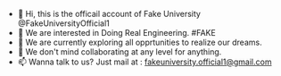 - 👋 Hi, this is the officail account of Fake University @FakeUniversityOfficial1
- 👀 We are interested in Doing Real Engineering. #FAKE
- 🌱 We are currently exploring all opprtunities to realize our dreams.
- 💞️ We don't mind collaborating at any level for anything.
- 📫 Wanna talk to us? Just mail at : fakeuniversity.official1@gmail.com

<!---
FakeUniversityOfficial1/FakeUniversityOfficial1 is a ✨ special ✨ repository because its `README.md` (this file) appears on your GitHub profile.
You can click the Preview link to take a look at your changes.
--->

